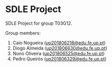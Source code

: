 # SDLE Project

SDLE Project for group T03G12.

Group members:

1. Caio Nogueira (up201806218@edu.fe.up.pt)
2. Diogo Almeida (up201806630@edu.fe.up.pt)
3. Nuno Oliveira (up201806525@edu.fe.up.pt)
4. Pedro Queirós (up201806329@edu.fe.up.pt)
